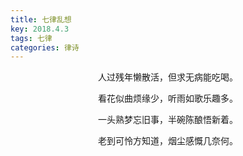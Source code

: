 ```yaml
---
title: 七律乱想
key: 2018.4.3
tags: 七律
categories: 律诗
---
```


<p align="center">人过残年懒散活，但求无病能吃喝。
</p>
<p align="center">看花似曲烦缘少，听雨如歌乐趣多。
</p>
<p align="center">一头熟梦忘旧事，半碗陈酿悟新着。
</p>
<p align="center">老到可怜方知道，烟尘感慨几奈何。
</p>
